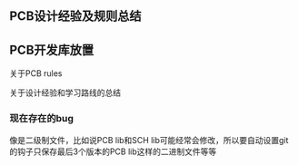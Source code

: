 ## PCB设计经验及规则总结

## PCB开发库放置

关于PCB rules

关于设计经验和学习路线的总结

### 现在存在的bug

像是二级制文件，比如说PCB lib和SCH lib可能经常会修改，所以要自动设置git的钩子只保存最后3个版本的PCB lib这样的二进制文件等等
